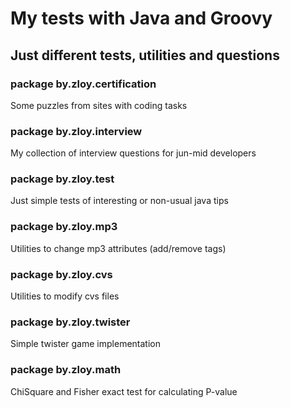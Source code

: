 My tests with Java and Groovy
============

## Just different tests, utilities and questions

### package by.zloy.certification
Some puzzles from sites with coding tasks 

### package by.zloy.interview
My collection of interview questions for jun-mid developers

### package by.zloy.test
Just simple tests of interesting or non-usual java tips

### package by.zloy.mp3
Utilities to change mp3 attributes (add/remove tags)

### package by.zloy.cvs
Utilities to modify cvs files

### package by.zloy.twister
Simple twister game implementation

### package by.zloy.math
ChiSquare and Fisher exact test for calculating P-value